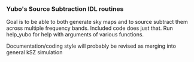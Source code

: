 ### Yubo's Source Subtraction IDL routines

Goal is to be able to both generate sky maps and to source subtract them across
multiple frequency bands. Included code does just that. Run help\_yubo for help
with arguments of various functions.

Documentation/coding style will probably be revised as merging into general kSZ
simulation
